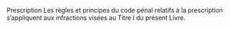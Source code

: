 Prescription
Les règles et principes du code pénal relatifs à la prescription s’appliquent aux infractions visées au Titre I du présent Livre.